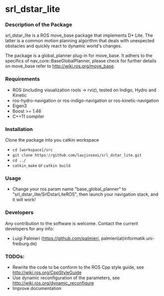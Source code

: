 # srl_dstar_lite

### Description of the Package
srl_dstar_lite is a ROS move_base package that implements D* Lite. The latter is a common motion planning algorithm that deals with unexpected obstacles and quickly react to dynamic world's changes.  

The package is a global_planner plug-in for move_base. It adhers to the specifics of nav_core::BaseGlobalPlanner, please check for further details on move_base refer to http://wiki.ros.org/move_base.

### Requirements
* ROS (including visualization rools -> rviz), tested on Indigo, Hydro and Kinetic
* ros-hydro-navigation or ros-indigo-navigation or ros-kinetic-navigation
* Eigen3
* Boost >= 1.46
* C++11 compiler

### Installation

Clone the package into you catkin workspace
- `cd [workspace]/src`
- `git clone https://github.com/laujinseoi/srl_dstar_lite.git`
- `cd ../`
- `catkin_make` or `catkin build`

### Usage
- Change your ros param name "base_global_planner" to "srl_dstar_lite/SrlDstarLiteROS", then launch your navigation stack, and it will work!

### Developers
Any contribution to the software is welcome. Contact the current developers for any info: 
* Luigi Palmieri (https://github.com/palmieri, palmieri(at)informatik.uni-freiburg.de)

### TODOs:
* Rewrite the code to be conform to the ROS Cpp style guide, see http://wiki.ros.org/CppStyleGuide
* Use dynamic reconfiguration of the parameters, see http://wiki.ros.org/dynamic_reconfigure
* Improve documentation

